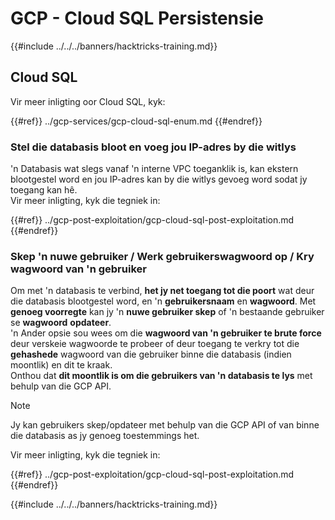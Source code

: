 # GCP - Cloud SQL Persistensie

{{#include ../../../banners/hacktricks-training.md}}

## Cloud SQL

Vir meer inligting oor Cloud SQL, kyk:

{{#ref}}
../gcp-services/gcp-cloud-sql-enum.md
{{#endref}}

### Stel die databasis bloot en voeg jou IP-adres by die witlys

'n Databasis wat slegs vanaf 'n interne VPC toeganklik is, kan ekstern blootgestel word en jou IP-adres kan by die witlys gevoeg word sodat jy toegang kan hê.\
Vir meer inligting, kyk die tegniek in:

{{#ref}}
../gcp-post-exploitation/gcp-cloud-sql-post-exploitation.md
{{#endref}}

### Skep 'n nuwe gebruiker / Werk gebruikerswagwoord op / Kry wagwoord van 'n gebruiker

Om met 'n databasis te verbind, **het jy net toegang tot die poort** wat deur die databasis blootgestel word, en 'n **gebruikersnaam** en **wagwoord**. Met **genoeg voorregte** kan jy 'n **nuwe gebruiker skep** of 'n bestaande gebruiker se **wagwoord** **opdateer**.\
'n Ander opsie sou wees om die **wagwoord van 'n gebruiker te brute force** deur verskeie wagwoorde te probeer of deur toegang te verkry tot die **gehashede** wagwoord van die gebruiker binne die databasis (indien moontlik) en dit te kraak.\
Onthou dat **dit moontlik is om die gebruikers van 'n databasis te lys** met behulp van die GCP API.

> [!NOTE]
> Jy kan gebruikers skep/opdateer met behulp van die GCP API of van binne die databasis as jy genoeg toestemmings het.

Vir meer inligting, kyk die tegniek in:

{{#ref}}
../gcp-post-exploitation/gcp-cloud-sql-post-exploitation.md
{{#endref}}

{{#include ../../../banners/hacktricks-training.md}}
